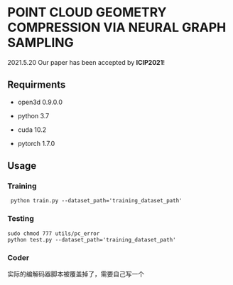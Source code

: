 # POINT CLOUD GEOMETRY COMPRESSION VIA NEURAL GRAPH SAMPLING
2021.5.20 Our paper has been accepted by **ICIP2021**!

## Requirments

- open3d 0.9.0.0

- python 3.7

- cuda 10.2 

- pytorch 1.7.0

## Usage

### Training
```shell
 python train.py --dataset_path='training_dataset_path'
```

### Testing
```shell
sudo chmod 777 utils/pc_error
python test.py --dataset_path='training_dataset_path'
```
### Coder
实际的编解码器脚本被覆盖掉了，需要自己写一个
